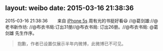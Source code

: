 layout: weibo
date: 2015-03-16 21:38:36
---
<meta name="referrer" content="no-referrer" />

2015-03-16 21:38:36  &nbsp;&nbsp;&nbsp;&nbsp;&nbsp;&nbsp; 来自 <a href="sinaweibo://customweibosource" rel="nofollow">iPhone 5s</a>
周有光的书挺好看😃 //@葛剑雄://@老书新作坊: //@布衣书局:订出31册//@布衣书局: 订出26册。//@布衣书局: @葛剑雄 先生作序。
>  抱歉，作者已设置仅展示半年内微博，此微博已不可见。 ​​​
